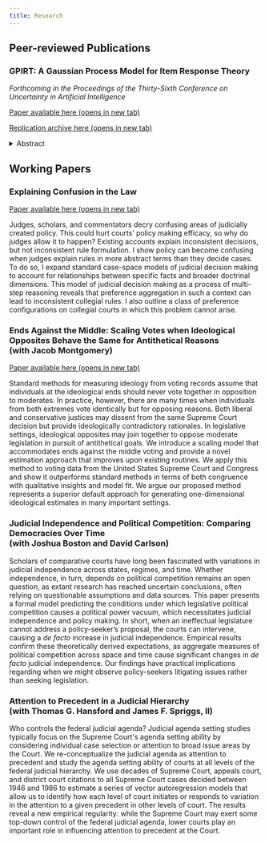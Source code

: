 ```yaml
---
title: Research
---
```


## Peer-reviewed Publications

### GPIRT: A Gaussian Process Model for Item Response Theory

_Forthcoming in the Proceedings of the Thirty-Sixth Conference on Uncertainty in Artificial Intelligence_

<a href="https://arxiv.org/pdf/2006.09900.pdf" target="_blank">Paper available here (opens in new tab)</a>

<a href="https://doi.org/10.7910/DVN/UZILPJ" target="_blank">Replication archive here (opens in new tab)</a>

<details>
    <summary>Abstract</summary>
    
    The goal of item response theoretic (IRT) models is to provide estimates of latent traits from binary observed indicators and at the same time to learn the item response functions (IRFs) that map from latent trait to observed response.
    However, in many cases observed behavior can deviate significantly from the parametric assumptions of traditional IRT models.
    Nonparametric IRT models overcome these challenges by relaxing assumptions about the form of the IRFs, but standard tools are unable to simultaneously estimate flexible IRFs and recover ability estimates for respondents.
    We propose a Bayesian nonparametric model that solves this problem by placing Gaussian process priors on the latent functions defining the IRFs.
    This allows us to simultaneously relax assumptions about the shape of the IRFs while preserving the ability to estimate latent traits.
    This in turn allows us to easily extend the model to further tasks such as active learning.
    GPIRT therefore provides a simple and intuitive solution to several longstanding problems in the IRT literature.
</details>

## Working Papers

### Explaining Confusion in the Law

<a href="duckmayr.github.io/papers/explaining-legal-confusion.pdf" target="_blank">Paper available here (opens in new tab)</a>

Judges, scholars, and commentators decry confusing areas of judicially created policy.
This could hurt courts’ policy making efficacy, so why do judges allow it to happen?
Existing accounts explain inconsistent decisions, but not inconsistent rule formulation.
I show policy can become confusing when judges explain rules in more abstract terms than they decide cases.
To do so, I expand standard case-space models of judicial decision making to account for relationships between specific facts and broader doctrinal dimensions.
This model of judicial decision making as a process of multi-step reasoning reveals that preference aggregation in such a context can lead to inconsistent collegial rules.
I also outline a class of preference configurations on collegial courts in which this problem cannot arise.

### Ends Against the Middle: Scaling Votes when Ideological Opposites Behave the Same for Antithetical Reasons <br/> (with Jacob Montgomery)

<a href="duckmayr.github.io/papers/ggum.pdf" target="_blank">Paper available here (opens in new tab)</a>

Standard methods for measuring ideology from voting records assume that individuals at the ideological ends should never vote together in opposition to moderates.
In practice, however, there are many times when individuals from both extremes vote identically but for opposing reasons.
Both liberal and conservative justices may dissent from the same Supreme Court decision but provide ideologically contradictory rationales.
In legislative settings, ideological opposites may join together to oppose moderate legislation in pursuit of antithetical goals.
We introduce a scaling model that accommodates ends against the middle voting and provide a novel estimation approach that improves upon existing routines.
We apply this method to voting data from the United States Supreme Court and Congress and show it outperforms standard methods in terms of both congruence with qualitative insights and model fit.
We argue our proposed method represents a superior default approach for generating one-dimensional ideological estimates in many important settings.

### Judicial Independence and Political Competition: Comparing Democracies Over Time <br/> (with Joshua Boston and David Carlson)

Scholars of comparative courts have long been fascinated with variations in judicial independence across states, regimes, and time.
Whether independence, in turn, depends on political competition remains an open question, as extant research has reached uncertain conclusions, often relying on questionable assumptions and data sources.
This paper presents a formal model predicting the conditions under which legislative political competition causes a political power vacuum, which necessitates judicial independence and policy making.
In short, when an ineffectual legislature cannot address a policy-seeker’s proposal, the courts can intervene, causing a *de facto* increase in judicial independence.
Empirical results confirm these theoretically derived expectations, as aggregate measures of political competition across space and time cause significant changes in *de facto* judicial independence.
Our findings have practical implications regarding when we might observe policy-seekers litigating issues rather than seeking legislation.

### Attention to Precedent in a Judicial Hierarchy <br/> (with Thomas G. Hansford and James F. Spriggs, II)

Who controls the federal judicial agenda?
Judicial agenda setting studies typically focus on the Supreme Court's agenda setting ability by considering individual case selection or attention to broad issue areas by the Court.
We re-conceptualize the judicial agenda as attention to precedent and study the agenda setting ability of courts at all levels of the federal judicial hierarchy.
We use decades of Supreme Court, appeals court, and district court citations to all Supreme Court cases decided between 1946 and 1986 to estimate a series of vector autoregression models that allow us to identify how each level of court initiates or responds to variation in the attention to a given precedent in other levels of court.
The results reveal a new empirical regularity: while the Supreme Court may exert some top-down control of the federal judicial agenda, lower courts play an important role in influencing attention to precedent at the Court.

